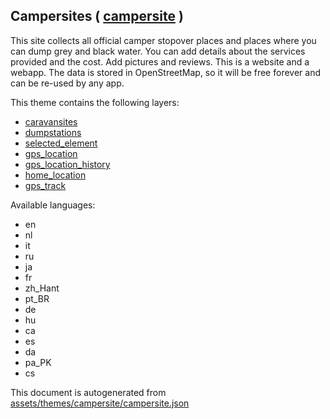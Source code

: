 [//]: # (WARNING: this file is automatically generated. Please find the sources at the bottom and edit those sources)

 Campersites ( [campersite](https://mapcomplete.osm.be/campersite) ) 
---------------------------------------------------------------------



This site collects all official camper stopover places and places where you can dump grey and black water. You can add details about the services provided and the cost. Add pictures and reviews. This is a website and a webapp. The data is stored in OpenStreetMap, so it will be free forever and can be re-used by any app.

This theme contains the following layers:



  - [caravansites](../Layers/caravansites.md)
  - [dumpstations](../Layers/dumpstations.md)
  - [selected_element](../Layers/selected_element.md)
  - [gps_location](../Layers/gps_location.md)
  - [gps_location_history](../Layers/gps_location_history.md)
  - [home_location](../Layers/home_location.md)
  - [gps_track](../Layers/gps_track.md)


Available languages:



  - en
  - nl
  - it
  - ru
  - ja
  - fr
  - zh_Hant
  - pt_BR
  - de
  - hu
  - ca
  - es
  - da
  - pa_PK
  - cs
 

This document is autogenerated from [assets/themes/campersite/campersite.json](https://github.com/pietervdvn/MapComplete/blob/develop/assets/themes/campersite/campersite.json)
